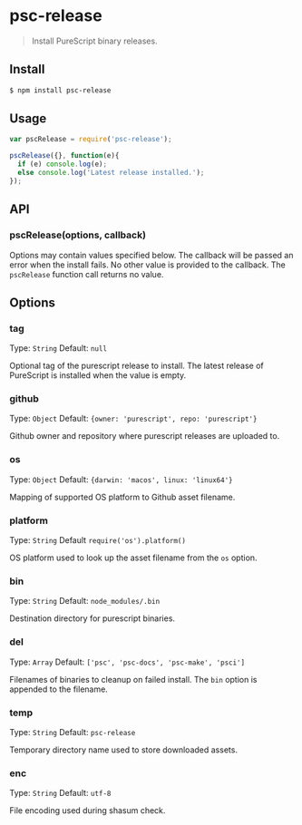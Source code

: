 # psc-release

> Install PureScript binary releases.

## Install

```sh
$ npm install psc-release
```

## Usage

```js
var pscRelease = require('psc-release');

pscRelease({}, function(e){
  if (e) console.log(e);
  else console.log('Latest release installed.');
});
```

## API

### pscRelease(options, callback)

Options may contain values specified below. The callback will be passed
an error when the install fails. No other value is provided to the
callback. The `pscRelease` function call returns no value.

## Options

### tag

Type: `String`
Default: `null`

Optional tag of the purescript release to install. The latest release of
PureScript is installed when the value is empty.

### github

Type: `Object`
Default: `{owner: 'purescript', repo: 'purescript'}`

Github owner and repository where purescript releases are uploaded to.

### os

Type: `Object`
Default: `{darwin: 'macos', linux: 'linux64'}`

Mapping of supported OS platform to Github asset filename.

### platform

Type: `String`
Default `require('os').platform()`

OS platform used to look up the asset filename from the `os` option.

### bin

Type: `String`
Default: `node_modules/.bin`

Destination directory for purescript binaries.

### del

Type: `Array`
Default: `['psc', 'psc-docs', 'psc-make', 'psci']`

Filenames of binaries to cleanup on failed install. The `bin` option is appended to the filename.

### temp

Type: `String`
Default: `psc-release`

Temporary directory name used to store downloaded assets.

### enc

Type: `String`
Default: `utf-8`

File encoding used during shasum check.

